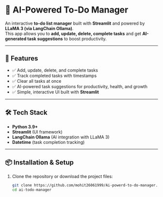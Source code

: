 # 📝 AI-Powered To-Do Manager  

An interactive **to-do list manager** built with **Streamlit** and powered by **LLaMA 3 (via LangChain Ollama)**.  
This app allows you to **add, update, delete, complete tasks** and get **AI-generated task suggestions** to boost productivity.  

---

## 🚀 Features
- ✅ Add, update, delete, and complete tasks  
- ✅ Track completed tasks with timestamps  
- ✅ Clear all tasks at once  
- ✅ AI-powered task suggestions for productivity, health, and growth  
- ✅ Simple, interactive UI built with **Streamlit**  

---

## 🛠️ Tech Stack
- **Python 3.9+**  
- **Streamlit** (UI framework)  
- **LangChain Ollama** (AI integration with LLaMA 3)  
- **Datetime** (task completion tracking)  

---

## 📦 Installation & Setup

1. Clone the repository or download the project files:  
   ```bash
   git clone https://github.com/mohit26061999/Ai-powerd-to-do-manager.git
   cd ai-todo-manager

